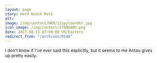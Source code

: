 ```yaml
---
layout: page
story: Hard Knock Rock
alt:
image: /img/content/HKR/12vpyloenOKr.jpg
icon_image: /img/content/STANDARD.png
date: 2017-08-11 07:00:00 US/Eastern
redirect_from: "/archives/0148"
---
```

I don't know if I've ever said this explicitly, but it seems to me Antau gives up pretty easily.
